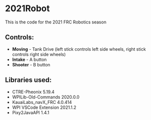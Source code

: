 # 2021Robot

This is the code for the 2021 FRC Robotics season


## Controls:

* **Moving** - Tank Drive (left stick controls left side wheels, right stick controls right side wheels) 
* **Intake** - A button
* **Shooter** - B button

## Libraries used:

* CTRE-Pheonix 5.19.4
* WPILib-Old-Commands 2020.0.0
* KauaiLabs_navX_FRC 4.0.414
* WPI VSCode Extension 2021.1.2
* Pixy2JavaAPI 1.4.1
